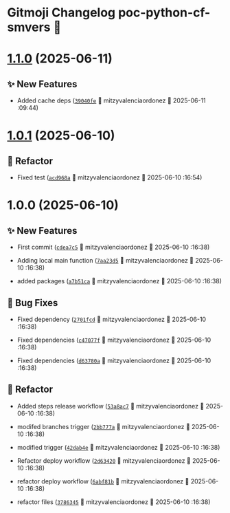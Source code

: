 # Gitmoji Changelog poc-python-cf-smvers 🎈

# [1.1.0](https://github.com/MitVo/poc-python-cf-smvers/compare/1.0.1...1.1.0) (2025-06-11)

## ✨ New Features
-  Added cache deps ([`39040fe`](https://github.com/MitVo/poc-python-cf-smvers/commits/39040fe) 👷 mitzyvalenciaordonez &#x1F4C5; 2025-06-11 :09:44)

# [1.0.1](https://github.com/MitVo/poc-python-cf-smvers/compare/1.0.0...1.0.1) (2025-06-10)

## 🔨 Refactor
-  Fixed test ([`acd968a`](https://github.com/MitVo/poc-python-cf-smvers/commits/acd968a) 👷 mitzyvalenciaordonez &#x1F4C5; 2025-06-10 :16:54)

# 1.0.0 (2025-06-10)

## ✨ New Features
-  First commit ([`cdea7c5`](https://github.com/MitVo/poc-python-cf-smvers/commits/cdea7c5) 👷 mitzyvalenciaordonez &#x1F4C5; 2025-06-10 :16:38)

-  Adding local main function ([`7aa23d5`](https://github.com/MitVo/poc-python-cf-smvers/commits/7aa23d5) 👷 mitzyvalenciaordonez &#x1F4C5; 2025-06-10 :16:38)

-  added packages ([`a7b51ca`](https://github.com/MitVo/poc-python-cf-smvers/commits/a7b51ca) 👷 mitzyvalenciaordonez &#x1F4C5; 2025-06-10 :16:38)

## 🐛 Bug Fixes
-  Fixed dependency ([`2701fcd`](https://github.com/MitVo/poc-python-cf-smvers/commits/2701fcd) 👷 mitzyvalenciaordonez &#x1F4C5; 2025-06-10 :16:38)

-  Fixed dependencies ([`c47077f`](https://github.com/MitVo/poc-python-cf-smvers/commits/c47077f) 👷 mitzyvalenciaordonez &#x1F4C5; 2025-06-10 :16:38)

-  Fixed dependencies ([`d63780a`](https://github.com/MitVo/poc-python-cf-smvers/commits/d63780a) 👷 mitzyvalenciaordonez &#x1F4C5; 2025-06-10 :16:38)

## 🔨 Refactor
-  Added steps release workflow ([`53a8ac7`](https://github.com/MitVo/poc-python-cf-smvers/commits/53a8ac7) 👷 mitzyvalenciaordonez &#x1F4C5; 2025-06-10 :16:38)

-  modifed branches trigger ([`2bb777a`](https://github.com/MitVo/poc-python-cf-smvers/commits/2bb777a) 👷 mitzyvalenciaordonez &#x1F4C5; 2025-06-10 :16:38)

-  modified trigger ([`42dab4e`](https://github.com/MitVo/poc-python-cf-smvers/commits/42dab4e) 👷 mitzyvalenciaordonez &#x1F4C5; 2025-06-10 :16:38)

-  Refactor deploy workflow ([`2d63420`](https://github.com/MitVo/poc-python-cf-smvers/commits/2d63420) 👷 mitzyvalenciaordonez &#x1F4C5; 2025-06-10 :16:38)

-  refactor deploy workflow ([`6abf81b`](https://github.com/MitVo/poc-python-cf-smvers/commits/6abf81b) 👷 mitzyvalenciaordonez &#x1F4C5; 2025-06-10 :16:38)

-  refactor files ([`3786345`](https://github.com/MitVo/poc-python-cf-smvers/commits/3786345) 👷 mitzyvalenciaordonez &#x1F4C5; 2025-06-10 :16:38)
